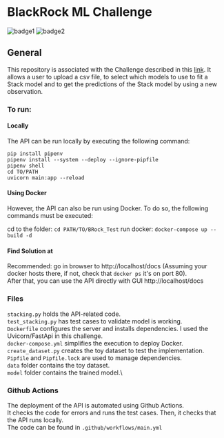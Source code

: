 # BlackRock ML Challenge

![badge1](https://img.shields.io/badge/language-Python-blue.svg)
![badge2](https://img.shields.io/badge/framework-FastAPI-brightgreen.svg)

## General

This repository is associated with the Challenge described in this [link](https://github.com/jdpinedaj/BRock_Test/tree/master/document).
It allows a user to upload a csv file, to select which models to use to fit a Stack model and to get the predictions of the Stack model by using a new observation.

### To run:

#### Locally

The API can be run locally by executing the following command:

`pip install pipenv`\
`pipenv install --system --deploy --ignore-pipfile`\
`pipenv shell`\
`cd TO/PATH`\
`uvicorn main:app --reload`

#### Using Docker

However, the API can also be run using Docker. To do so, the following commands must be executed:

cd to the folder: `cd PATH/TO/BRock_Test`
run docker: `docker-compose up --build -d`

#### Find Solution at

Recommended: go in browser to http://localhost/docs (Assuming your docker hosts there, if not, check that `docker ps` it's on port 80).\
After that, you can use the API directly with GUI http://localhost/docs

### Files

`stacking.py` holds the API-related code.\
`test_stacking.py` has test cases to validate model is working.\
`Dockerfile` configures the server and installs dependencies. I used the Uvicorn/FastApi in this challenge.\
`docker-compose.yml` simplifies the execution to deploy Docker.\
`create_dataset.py` creates the toy dataset to test the implementation.\
`Pipfile` and `Pipfile.lock` are used to manage dependencies.\
`data` folder contains the toy dataset.\
`model` folder contains the trained model.\

### Github Actions

The deployment of the API is automated using Github Actions.\
It checks the code for errors and runs the test cases. Then, it checks that the API runs locally.\
The code can be found in `.github/workflows/main.yml`
